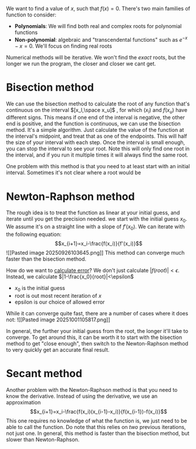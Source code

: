 We want to find a value of $x$, such that $f(x)=0$.
There's two main families of function to consider:
- **Polynomials**: We will find both real and complex roots for polynomial functions
- **Non-polynomial**: algebraic and "transcendental functions" such as $e^{-x}-x=0$. We'll focus on finding real roots

Numerical methods will be iterative. We won't find the *exact* roots, but the longer we run the program, the closer and closer we cant get.

# Bisection method
We can use the bisection method to calculate the root of any function that's continuous on the interval $[x_l,\space x_u]$ , for which $(x_l)$ and $f(x_u)$ have different signs.
This means if one end of the interval is negative, the other end is positive, and the function is continuous, we can use the bisection method.
It's a simple algorithm. Just calculate the value of the function at the interval's midpoint, and treat that as one of the endpoints. This will half the size of your interval with each step.
Once the interval is small enough, you can stop the interval to see your root. Note this will only find one root in the interval, and if you run it multiple times it will always find the same root.

One problem with this method is that you need to at least start with an initial interval. Sometimes it's not clear where a root would be

# Newton-Raphson method
The rough idea is to treat the function as linear at your initial guess, and iterate until you get the precision needed.
we start with the initial guess $x_0$. We assume it's on a straight line with a slope of $f'(x_0)$. We can iterate with the following equation:
$$x_{i+1}=x_i-\frac{f(x_i)}{f'(x_i)}$$
![[Pasted image 20250926103645.png]]
This method can converge much faster than the bisection method.

How do we want to [calculate error](09.10-Errors)? We don't just calculate $|f(root)|<\epsilon$. Instead, we calculate $|1-\frac{x_0}{root}|<\epsilon$
- $x_0$ is the initial guess
- root is out most recent iteration of $x$
- epsilon is our choice of allowed error

While it can converge quite fast, there are a number of cases where it does not:
![[Pasted image 20251001105817.png]]

In general, the further your initial guess from the root, the longer it'll take to converge.
To get around this, it can be worth it to start with the bisection method to get "close enough", then switch to the Newton-Raphson method to very quickly get an accurate final result.

# Secant method
Another problem with the Newton-Raphson method is that you need to know the derivative. Instead of using the derivative, we use an approximation
$$x_{i+1}=x_i-\frac{f(x_i)(x_{i-1}-x_i)}{f(x_{i-1})-f(x_i)}$$
This one requires no knowledge of what the function is, we just need to be able to call the function.
Do note that this relies on $two$ previous iterations, not just one.
In general, this method is faster than the bisection method, but slower than Newton-Raphson.
